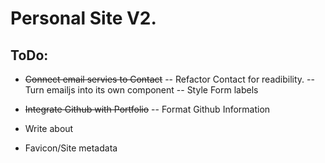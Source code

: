# Personal Site V2. 

## ToDo: 

- ~~Connect email servies to Contact~~
-- Refactor Contact for readibility. 
-- Turn emailjs into its own component
-- Style Form labels

- ~~Integrate Github with Portfolio~~
-- Format Github Information 

- Write about

- Favicon/Site metadata 